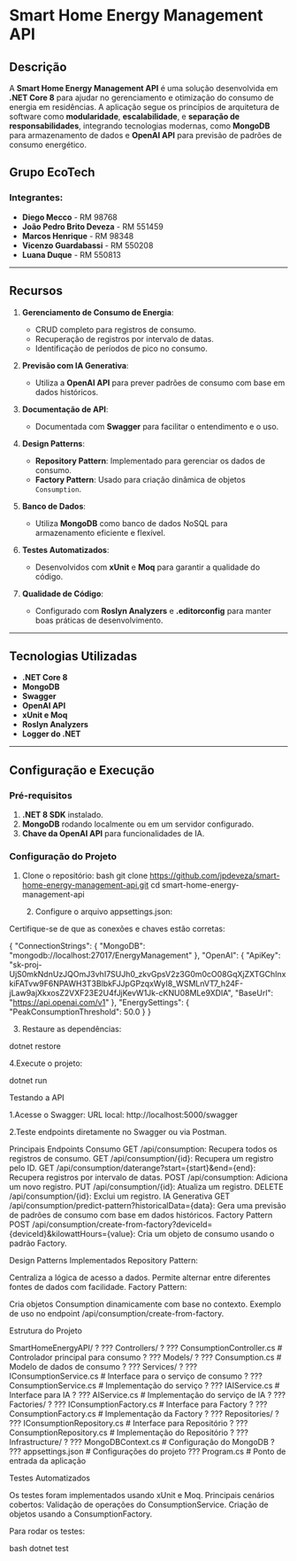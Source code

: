 # Smart Home Energy Management API

## **Descrição**

A **Smart Home Energy Management API** é uma solução desenvolvida em **.NET Core 8** para ajudar no gerenciamento e otimização do consumo de energia em residências. A aplicação segue os princípios de arquitetura de software como **modularidade**, **escalabilidade**, e **separação de responsabilidades**, integrando tecnologias modernas, como **MongoDB** para armazenamento de dados e **OpenAI API** para previsão de padrões de consumo energético.


## **Grupo EcoTech**

### **Integrantes**:
- **Diego Mecco** - RM 98768
- **João Pedro Brito Deveza** - RM 551459
- **Marcos Henrique** - RM 98348
- **Vicenzo Guardabassi** - RM 550208
- **Luana Duque** - RM 550813



---

## **Recursos**

1. **Gerenciamento de Consumo de Energia**:
   - CRUD completo para registros de consumo.
   - Recuperação de registros por intervalo de datas.
   - Identificação de períodos de pico no consumo.

2. **Previsão com IA Generativa**:
   - Utiliza a **OpenAI API** para prever padrões de consumo com base em dados históricos.

3. **Documentação de API**:
   - Documentada com **Swagger** para facilitar o entendimento e o uso.

4. **Design Patterns**:
   - **Repository Pattern**: Implementado para gerenciar os dados de consumo.
   - **Factory Pattern**: Usado para criação dinâmica de objetos `Consumption`.

5. **Banco de Dados**:
   - Utiliza **MongoDB** como banco de dados NoSQL para armazenamento eficiente e flexível.

6. **Testes Automatizados**:
   - Desenvolvidos com **xUnit** e **Moq** para garantir a qualidade do código.

7. **Qualidade de Código**:
   - Configurado com **Roslyn Analyzers** e **.editorconfig** para manter boas práticas de desenvolvimento.

---

## **Tecnologias Utilizadas**

- **.NET Core 8**
- **MongoDB**
- **Swagger**
- **OpenAI API**
- **xUnit e Moq**
- **Roslyn Analyzers**
- **Logger do .NET**

---

## **Configuração e Execução**

### **Pré-requisitos**

1. **.NET 8 SDK** instalado.
2. **MongoDB** rodando localmente ou em um servidor configurado.
3. **Chave da OpenAI API** para funcionalidades de IA.

### **Configuração do Projeto**

1. Clone o repositório:
   bash
   git clone https://github.com/jpdeveza/smart-home-energy-management-api.git
   cd smart-home-energy-management-api


   2. Configure o arquivo appsettings.json:

Certifique-se de que as conexões e chaves estão corretas:

{
  "ConnectionStrings": {
    "MongoDB": "mongodb://localhost:27017/EnergyManagement"
  },
  "OpenAI": {
    "ApiKey": "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",
    "BaseUrl": "https://api.openai.com/v1"
  },
  "EnergySettings": {
    "PeakConsumptionThreshold": 50.0
  }
}


3. Restaure as dependências:

dotnet restore


4.Execute o projeto:

dotnet run 



Testando a API

1.Acesse o Swagger:
URL local: http://localhost:5000/swagger

2.Teste endpoints diretamente no Swagger ou via Postman.

Principais Endpoints
Consumo
GET /api/consumption: Recupera todos os registros de consumo.
GET /api/consumption/{id}: Recupera um registro pelo ID.
GET /api/consumption/daterange?start={start}&end={end}: Recupera registros por intervalo de datas.
POST /api/consumption: Adiciona um novo registro.
PUT /api/consumption/{id}: Atualiza um registro.
DELETE /api/consumption/{id}: Exclui um registro.
IA Generativa
GET /api/consumption/predict-pattern?historicalData={data}: Gera uma previsão de padrões de consumo com base em dados históricos.
Factory Pattern
POST /api/consumption/create-from-factory?deviceId={deviceId}&kilowattHours={value}: Cria um objeto de consumo usando o padrão Factory.


Design Patterns Implementados
Repository Pattern:

Centraliza a lógica de acesso a dados.
Permite alternar entre diferentes fontes de dados com facilidade.
Factory Pattern:

Cria objetos Consumption dinamicamente com base no contexto.
Exemplo de uso no endpoint /api/consumption/create-from-factory.




Estrutura do Projeto

SmartHomeEnergyAPI/
?
??? Controllers/
?   ??? ConsumptionController.cs        # Controlador principal para consumo
?
??? Models/
?   ??? Consumption.cs                  # Modelo de dados de consumo
?
??? Services/
?   ??? IConsumptionService.cs          # Interface para o serviço de consumo
?   ??? ConsumptionService.cs           # Implementação do serviço
?   ??? IAIService.cs                   # Interface para IA
?   ??? AIService.cs                    # Implementação do serviço de IA
?
??? Factories/
?   ??? IConsumptionFactory.cs          # Interface para Factory
?   ??? ConsumptionFactory.cs           # Implementação da Factory
?
??? Repositories/
?   ??? IConsumptionRepository.cs       # Interface para Repositório
?   ??? ConsumptionRepository.cs        # Implementação do Repositório
?
??? Infrastructure/
?   ??? MongoDBContext.cs               # Configuração do MongoDB
?
??? appsettings.json                    # Configurações do projeto
??? Program.cs                          # Ponto de entrada da aplicação




Testes Automatizados

Os testes foram implementados usando xUnit e Moq.
Principais cenários cobertos:
Validação de operações do ConsumptionService.
Criação de objetos usando a ConsumptionFactory.



Para rodar os testes:

bash
dotnet test
